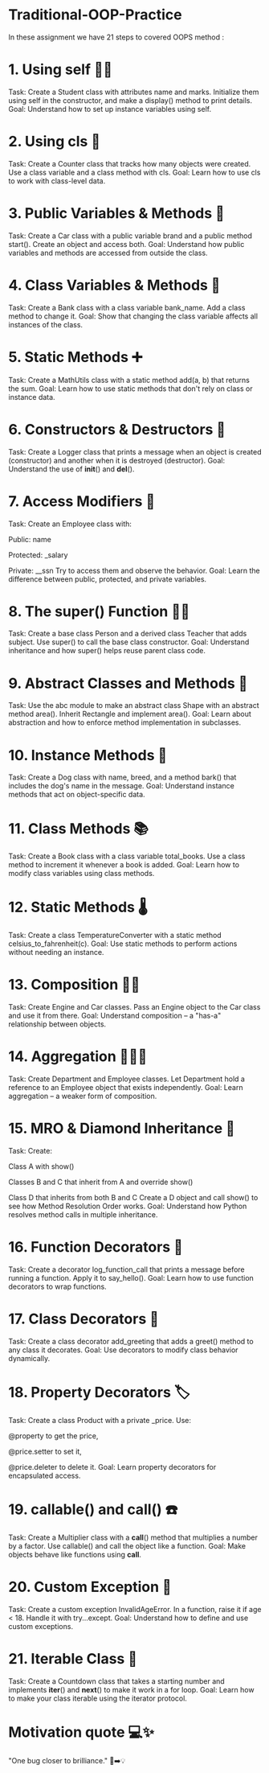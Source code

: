 # Traditional-OOP-Practice

In these assignment we have 21 steps to covered OOPS method :

# 1. Using self 🧍‍♂️
Task: Create a Student class with attributes name and marks. Initialize them using self in the constructor, and make a display() method to print details.
Goal: Understand how to set up instance variables using self.

# 2. Using cls 🏫
Task: Create a Counter class that tracks how many objects were created. Use a class variable and a class method with cls.
Goal: Learn how to use cls to work with class-level data.

# 3. Public Variables & Methods 🚗
Task: Create a Car class with a public variable brand and a public method start(). Create an object and access both.
Goal: Understand how public variables and methods are accessed from outside the class.

# 4. Class Variables & Methods 🏦
Task: Create a Bank class with a class variable bank_name. Add a class method to change it.
Goal: Show that changing the class variable affects all instances of the class.

# 5. Static Methods ➕
Task: Create a MathUtils class with a static method add(a, b) that returns the sum.
Goal: Learn how to use static methods that don't rely on class or instance data.

# 6. Constructors & Destructors 🔄
Task: Create a Logger class that prints a message when an object is created (constructor) and another when it is destroyed (destructor).
Goal: Understand the use of __init__() and __del__().

# 7. Access Modifiers 🔐
Task: Create an Employee class with:

Public: name

Protected: _salary

Private: __ssn
Try to access them and observe the behavior.
Goal: Learn the difference between public, protected, and private variables.

# 8. The super() Function 👨‍🏫
Task: Create a base class Person and a derived class Teacher that adds subject. Use super() to call the base class constructor.
Goal: Understand inheritance and how super() helps reuse parent class code.

# 9. Abstract Classes and Methods 🧩
Task: Use the abc module to make an abstract class Shape with an abstract method area(). Inherit Rectangle and implement area().
Goal: Learn about abstraction and how to enforce method implementation in subclasses.

# 10. Instance Methods 🐶
Task: Create a Dog class with name, breed, and a method bark() that includes the dog's name in the message.
Goal: Understand instance methods that act on object-specific data.

# 11. Class Methods 📚
Task: Create a Book class with a class variable total_books. Use a class method to increment it whenever a book is added.
Goal: Learn how to modify class variables using class methods.

# 12. Static Methods 🌡️
Task: Create a class TemperatureConverter with a static method celsius_to_fahrenheit(c).
Goal: Use static methods to perform actions without needing an instance.

# 13. Composition 🔧🚗
Task: Create Engine and Car classes. Pass an Engine object to the Car class and use it from there.
Goal: Understand composition – a "has-a" relationship between objects.

# 14. Aggregation 🏢👨‍💼
Task: Create Department and Employee classes. Let Department hold a reference to an Employee object that exists independently.
Goal: Learn aggregation – a weaker form of composition.

# 15. MRO & Diamond Inheritance 💎
Task: Create:

Class A with show()

Classes B and C that inherit from A and override show()

Class D that inherits from both B and C
Create a D object and call show() to see how Method Resolution Order works.
Goal: Understand how Python resolves method calls in multiple inheritance.

# 16. Function Decorators 🎯
Task: Create a decorator log_function_call that prints a message before running a function. Apply it to say_hello().
Goal: Learn how to use function decorators to wrap functions.

# 17. Class Decorators 👋
Task: Create a class decorator add_greeting that adds a greet() method to any class it decorates.
Goal: Use decorators to modify class behavior dynamically.

# 18. Property Decorators 🏷️
Task: Create a class Product with a private _price. Use:

@property to get the price,

@price.setter to set it,

@price.deleter to delete it.
Goal: Learn property decorators for encapsulated access.

# 19. callable() and __call__() ☎️
Task: Create a Multiplier class with a __call__() method that multiplies a number by a factor. Use callable() and call the object like a function.
Goal: Make objects behave like functions using __call__.

# 20. Custom Exception 🚫
Task: Create a custom exception InvalidAgeError. In a function, raise it if age < 18. Handle it with try...except.
Goal: Understand how to define and use custom exceptions.

# 21. Iterable Class 🔁
Task: Create a Countdown class that takes a starting number and implements __iter__() and __next__() to make it work in a for loop.
Goal: Learn how to make your class iterable using the iterator protocol.

# Motivation quote 💻✨

"One bug closer to brilliance." 🐞➡️💡

